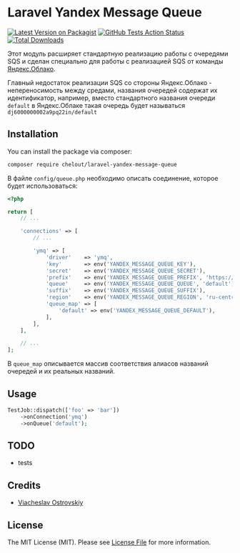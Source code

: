 # Laravel Yandex Message Queue

[![Latest Version on Packagist](https://img.shields.io/packagist/v/chelout/laravel-yandex-message-queue.svg?style=flat-square)](https://packagist.org/packages/chelout/laravel-yandex-message-queue)
[![GitHub Tests Action Status](https://img.shields.io/github/workflow/status/chelout/laravel-yandex-message-queue/run-tests?label=tests)](https://github.com/chelout/laravel-yandex-message-queue/actions?query=workflow%3Arun-tests+branch%3Amaster)
[![Total Downloads](https://img.shields.io/packagist/dt/chelout/laravel-yandex-message-queue.svg?style=flat-square)](https://packagist.org/packages/chelout/laravel-yandex-message-queue)

Этот модуль расширяет стандартную реализацию работы с очередями SQS и сделан специально для работы с реализацией SQS от команды [Яндекс.Облако](https://cloud.yandex.ru/services/message-queue).

Главный недостаток реализации SQS со стороны Яндекс.Облако - непереносимость между средами, названия очередей содержат их идентификатор, например, вместо стандартного названия очереди `default` в Яндекс.Облаке такая очередь будет называться `dj6000000002a9pq22in/default`

## Installation

You can install the package via composer:

```bash
composer require chelout/laravel-yandex-message-queue
```

В файле `config/queue.php` необходимо описать соединение, которое будет использоваться: 

```php
<?php

return [
    // ...

    'connections' => [
        // ...

        'ymq' => [
            'driver'    => 'ymq',
            'key'       => env('YANDEX_MESSAGE_QUEUE_KEY'),
            'secret'    => env('YANDEX_MESSAGE_QUEUE_SECRET'),
            'prefix'    => env('YANDEX_MESSAGE_QUEUE_PREFIX', 'https://message-queue.api.cloud.yandex.net/your-account-id'),
            'queue'     => env('YANDEX_MESSAGE_QUEUE_QUEUE', 'default'),
            'suffix'    => env('YANDEX_MESSAGE_QUEUE_SUFFIX'),
            'region'    => env('YANDEX_MESSAGE_QUEUE_REGION', 'ru-central1'),
            'queue_map' => [
                'default' => env('YANDEX_MESSAGE_QUEUE_DEFAULT'),
            ],
        ],
    ],

    // ...
];
```

В `queue_map` описывается массив соответствия алиасов названий очередей и их реальных названий.

## Usage

``` php
TestJob::dispatch(['foo' => 'bar'])
    ->onConnection('ymq')
    ->onQueue('default');
```

## TODO
- tests

## Credits

- [Viacheslav Ostrovskiy](https://github.com/chelout)

## License

The MIT License (MIT). Please see [License File](LICENSE.md) for more information.
